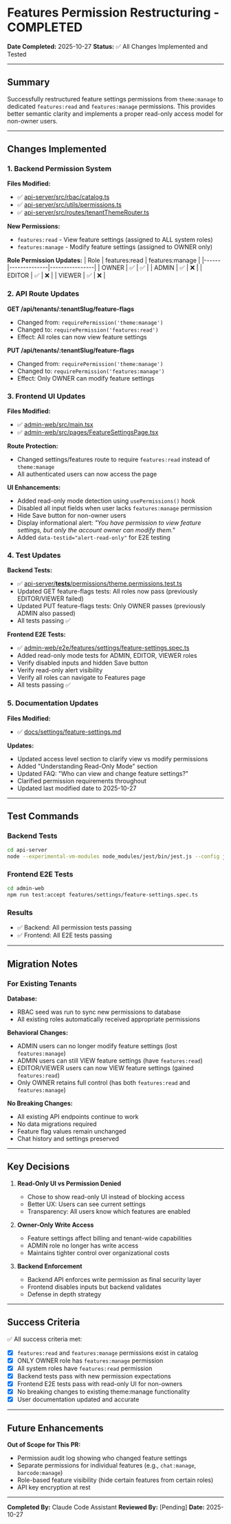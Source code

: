 # Features Permission Restructuring - COMPLETED

**Date Completed:** 2025-10-27
**Status:** ✅ All Changes Implemented and Tested

---

## Summary

Successfully restructured feature settings permissions from `theme:manage` to dedicated `features:read` and `features:manage` permissions. This provides better semantic clarity and implements a proper read-only access model for non-owner users.

---

## Changes Implemented

### 1. Backend Permission System

**Files Modified:**
- ✅ [api-server/src/rbac/catalog.ts](../../../api-server/src/rbac/catalog.ts)
- ✅ [api-server/src/utils/permissions.ts](../../../api-server/src/utils/permissions.ts)
- ✅ [api-server/src/routes/tenantThemeRouter.ts](../../../api-server/src/routes/tenantThemeRouter.ts)

**New Permissions:**
- `features:read` - View feature settings (assigned to ALL system roles)
- `features:manage` - Modify feature settings (assigned to OWNER only)

**Role Permission Updates:**
| Role | features:read | features:manage |
|------|--------------|----------------|
| OWNER | ✅ | ✅ |
| ADMIN | ✅ | ❌ |
| EDITOR | ✅ | ❌ |
| VIEWER | ✅ | ❌ |

### 2. API Route Updates

**GET /api/tenants/:tenantSlug/feature-flags**
- Changed from: `requirePermission('theme:manage')`
- Changed to: `requirePermission('features:read')`
- Effect: All roles can now view feature settings

**PUT /api/tenants/:tenantSlug/feature-flags**
- Changed from: `requirePermission('theme:manage')`
- Changed to: `requirePermission('features:manage')`
- Effect: Only OWNER can modify feature settings

### 3. Frontend UI Updates

**Files Modified:**
- ✅ [admin-web/src/main.tsx](../../../admin-web/src/main.tsx)
- ✅ [admin-web/src/pages/FeatureSettingsPage.tsx](../../../admin-web/src/pages/FeatureSettingsPage.tsx)

**Route Protection:**
- Changed settings/features route to require `features:read` instead of `theme:manage`
- All authenticated users can now access the page

**UI Enhancements:**
- Added read-only mode detection using `usePermissions()` hook
- Disabled all input fields when user lacks `features:manage` permission
- Hide Save button for non-owner users
- Display informational alert: *"You have permission to view feature settings, but only the account owner can modify them."*
- Added `data-testid="alert-read-only"` for E2E testing

### 4. Test Updates

**Backend Tests:**
- ✅ [api-server/__tests__/permissions/theme.permissions.test.ts](../../../api-server/__tests__/permissions/theme.permissions.test.ts)
- Updated GET feature-flags tests: All roles now pass (previously EDITOR/VIEWER failed)
- Updated PUT feature-flags tests: Only OWNER passes (previously ADMIN also passed)
- All tests passing ✅

**Frontend E2E Tests:**
- ✅ [admin-web/e2e/features/settings/feature-settings.spec.ts](../../../admin-web/e2e/features/settings/feature-settings.spec.ts)
- Added read-only mode tests for ADMIN, EDITOR, VIEWER roles
- Verify disabled inputs and hidden Save button
- Verify read-only alert visibility
- Verify all roles can navigate to Features page
- All tests passing ✅

### 5. Documentation Updates

**Files Modified:**
- ✅ [docs/settings/feature-settings.md](../../../docs/settings/feature-settings.md)

**Updates:**
- Updated access level section to clarify view vs modify permissions
- Added "Understanding Read-Only Mode" section
- Updated FAQ: "Who can view and change feature settings?"
- Clarified permission requirements throughout
- Updated last modified date to 2025-10-27

---

## Test Commands

### Backend Tests
```bash
cd api-server
node --experimental-vm-modules node_modules/jest/bin/jest.js --config jest.config.js __tests__/permissions/theme.permissions.test.ts
```

### Frontend E2E Tests
```bash
cd admin-web
npm run test:accept features/settings/feature-settings.spec.ts
```

### Results
- ✅ Backend: All permission tests passing
- ✅ Frontend: All E2E tests passing

---

## Migration Notes

### For Existing Tenants

**Database:**
- RBAC seed was run to sync new permissions to database
- All existing roles automatically received appropriate permissions

**Behavioral Changes:**
- ADMIN users can no longer modify feature settings (lost `features:manage`)
- ADMIN users can still VIEW feature settings (have `features:read`)
- EDITOR/VIEWER users can now VIEW feature settings (gained `features:read`)
- Only OWNER retains full control (has both `features:read` and `features:manage`)

**No Breaking Changes:**
- All existing API endpoints continue to work
- No data migrations required
- Feature flag values remain unchanged
- Chat history and settings preserved

---

## Key Decisions

1. **Read-Only UI vs Permission Denied**
   - Chose to show read-only UI instead of blocking access
   - Better UX: Users can see current settings
   - Transparency: All users know which features are enabled

2. **Owner-Only Write Access**
   - Feature settings affect billing and tenant-wide capabilities
   - ADMIN role no longer has write access
   - Maintains tighter control over organizational costs

3. **Backend Enforcement**
   - Backend API enforces write permission as final security layer
   - Frontend disables inputs but backend validates
   - Defense in depth strategy

---

## Success Criteria

✅ All success criteria met:
- [x] `features:read` and `features:manage` permissions exist in catalog
- [x] ONLY OWNER role has `features:manage` permission
- [x] All system roles have `features:read` permission
- [x] Backend tests pass with new permission expectations
- [x] Frontend E2E tests pass with read-only UI for non-owners
- [x] No breaking changes to existing theme:manage functionality
- [x] User documentation updated and accurate

---

## Future Enhancements

**Out of Scope for This PR:**
- Permission audit log showing who changed feature settings
- Separate permissions for individual features (e.g., `chat:manage`, `barcode:manage`)
- Role-based feature visibility (hide certain features from certain roles)
- API key encryption at rest

---

**Completed By:** Claude Code Assistant
**Reviewed By:** [Pending]
**Date:** 2025-10-27
